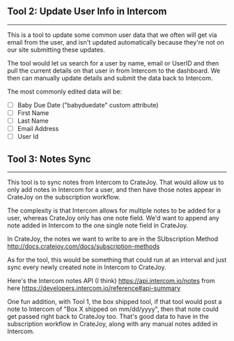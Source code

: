 ## Tool 2: Update User Info in Intercom

---

This is a tool to update some common user data that we often will get via email from the user, and isn't updated automatically because they're not on our site submitting these updates.

The tool would let us search for a user by name, email or UserID and then pull the current details on that user in from Intercom to the dashboard. We then can manually update details and submit the data back to Intercom.

The most commonly edited data will be:

-[ ] Baby Due Date ("babyduedate" custom attribute)
-[ ] First Name
-[ ] Last Name
-[ ] Email Address
-[ ] User Id

## Tool 3: Notes Sync

---

This tool is to sync notes from Intercom to CrateJoy. That would allow us to only add notes in Intercom for a user, and then have those notes appear in CrateJoy on the subscription workflow.

The complexity is that Intercom allows for multiple notes to be added for a user, whereas CrateJoy only has one note field. We'd want to append any note added in Intercom to the one single note field in CrateJoy.

In CrateJoy, the notes we want to write to are in the SUbscription Method http://docs.cratejoy.com/docs/subscription-methods

As for the tool, this would be something that could run at an interval and just sync every newly created note in Intercom to CrateJoy.

Here's the Intercom notes API (I think) https://api.intercom.io/notes from here https://developers.intercom.io/reference#api-summary

One fun addition, with Tool 1, the box shipped tool, if that tool would post a note to Intercom of "Box X shipped on mm/dd/yyyy", then that note could get passed right back to CrateJoy too. That's good data to have in the subscription workflow in CrateJoy, along with any manual notes added in Intercom.
